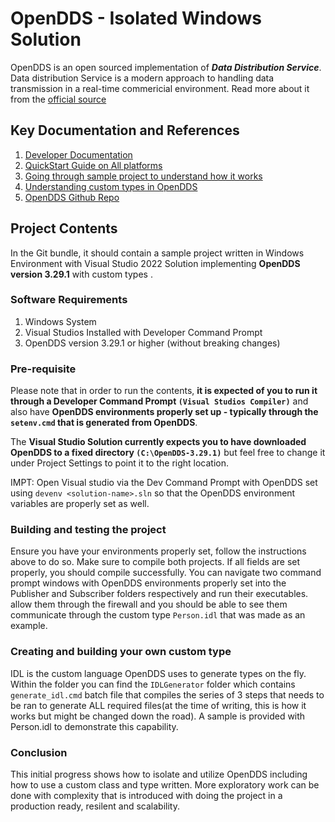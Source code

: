 # OpenDDS - Isolated Windows Solution

OpenDDS is an open sourced implementation of ***Data Distribution Service***. Data distribution Service is a modern approach to handling data transmission in a real-time commericial environment.
Read more about it from the [official source](https://opendds.org/)

## Key Documentation and References
1. [Developer Documentation](https://opendds.readthedocs.io/en/latest-release/)
2. [QuickStart Guide on All platforms](https://opendds.readthedocs.io/en/latest-release/devguide/quickstart/index.html)
3. [Going through sample project to understand how it works](https://opendds.readthedocs.io/en/latest-release/devguide/getting_started.html)
4. [Understanding custom types in OpenDDS](https://opendds.readthedocs.io/en/latest-release/devguide/opendds_idl.html)
5. [OpenDDS Github Repo](https://github.com/OpenDDS/OpenDDS)

## Project Contents
In the Git bundle, it should contain a sample project written in Windows Environment with Visual Studio 2022 Solution implementing **OpenDDS version 3.29.1** with custom types .

### Software Requirements
1. Windows System
2. Visual Studios Installed with Developer Command Prompt
3. OpenDDS version 3.29.1 or higher (without breaking changes)

### Pre-requisite
Please note that in order to run the contents, **it is expected of you to run it through a Developer Command Prompt `(Visual Studios Compiler)`**  and also have **OpenDDS environments properly set up - typically through the `setenv.cmd` that is generated from OpenDDS**. 

The **Visual Studio Solution currently expects you to have downloaded OpenDDS to a fixed directory `(C:\OpenDDS-3.29.1)`** but feel free to change it under Project Settings to point it to the right location.

IMPT: Open Visual studio via the Dev Command Prompt with OpenDDS set
using `devenv <solution-name>.sln` so that the OpenDDS environment variables are properly set as well.

### Building and testing the project
Ensure you have your environments properly set, follow the instructions above to do so.
Make sure to compile both projects. If all fields are set properly, you should compile successfully.
You can navigate two command prompt windows with OpenDDS environments properly set into the Publisher and Subscriber folders respectively and run their executables. allow them through the firewall and you should be able to see them communicate through the custom type `Person.idl` that was made as an example.   

### Creating and building your own custom type
IDL is the custom language OpenDDS uses to generate types on the fly. 
Within the folder you can find the `IDLGenerator` folder which contains `generate_idl.cmd` batch file that compiles the series of 3 steps that needs to be ran to generate ALL required files(at the time of writing, this is how it works but might be changed down the road). A sample is provided with Person.idl to demonstrate this capability.

### Conclusion
This initial progress shows how to isolate and utilize OpenDDS including how to use a custom class and type written. More exploratory work can be done with complexity that is introduced with doing the project in a production ready, resilent and scalability.  